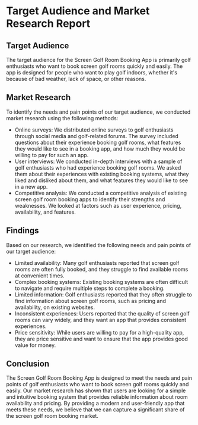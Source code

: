 # Target Audience and Market Research Report

## Target Audience

The target audience for the Screen Golf Room Booking App is primarily golf enthusiasts who want to book screen golf rooms quickly and easily. The app is designed for people who want to play golf indoors, whether it's because of bad weather, lack of space, or other reasons.

## Market Research

To identify the needs and pain points of our target audience, we conducted market research using the following methods:

- Online surveys: We distributed online surveys to golf enthusiasts through social media and golf-related forums. The survey included questions about their experience booking golf rooms, what features they would like to see in a booking app, and how much they would be willing to pay for such an app.
- User interviews: We conducted in-depth interviews with a sample of golf enthusiasts who had experience booking golf rooms. We asked them about their experiences with existing booking systems, what they liked and disliked about them, and what features they would like to see in a new app.
- Competitive analysis: We conducted a competitive analysis of existing screen golf room booking apps to identify their strengths and weaknesses. We looked at factors such as user experience, pricing, availability, and features.

## Findings

Based on our research, we identified the following needs and pain points of our target audience:

- Limited availability: Many golf enthusiasts reported that screen golf rooms are often fully booked, and they struggle to find available rooms at convenient times.
- Complex booking systems: Existing booking systems are often difficult to navigate and require multiple steps to complete a booking.
- Limited information: Golf enthusiasts reported that they often struggle to find information about screen golf rooms, such as pricing and availability, on existing websites.
- Inconsistent experiences: Users reported that the quality of screen golf rooms can vary widely, and they want an app that provides consistent experiences.
- Price sensitivity: While users are willing to pay for a high-quality app, they are price sensitive and want to ensure that the app provides good value for money.

## Conclusion

The Screen Golf Room Booking App is designed to meet the needs and pain points of golf enthusiasts who want to book screen golf rooms quickly and easily. Our market research has shown that users are looking for a simple and intuitive booking system that provides reliable information about room availability and pricing. By providing a modern and user-friendly app that meets these needs, we believe that we can capture a significant share of the screen golf room booking market.

